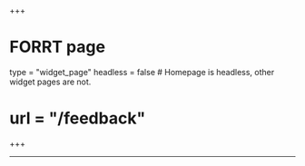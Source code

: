 +++
# FORRT page
type = "widget_page"
headless = false  # Homepage is headless, other widget pages are not.
# url = "/feedback"
+++

****

